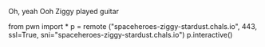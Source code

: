 Oh, yeah Ooh Ziggy played guitar

from pwn import *
p = remote ("spaceheroes-ziggy-stardust.chals.io", 443, ssl=True, sni="spaceheroes-ziggy-stardust.chals.io")
p.interactive()
